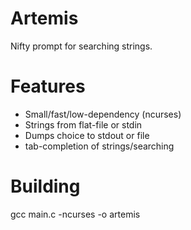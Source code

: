 Artemis
=======

Nifty prompt for searching strings.

Features
========
* Small/fast/low-dependency (ncurses)
* Strings from flat-file or stdin
* Dumps choice to stdout or file
* tab-completion of strings/searching

Building
========
gcc main.c -ncurses -o artemis

